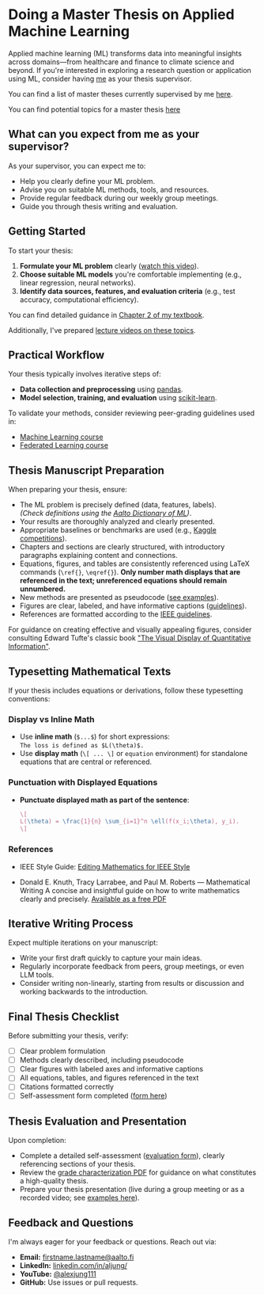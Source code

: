 # Doing a Master Thesis on Applied Machine Learning

Applied machine learning (ML) transforms data into meaningful insights across domains—from healthcare and finance to climate science and beyond. If you're interested in exploring a research question or application using ML, consider having [me](https://machinelearningforall.github.io/about/) as your thesis supervisor.

You can find a list of master theses currently supervised by me [here](material/MasterThesisSupervisedCurrent.pdf).

You can find potential topics for a master thesis [here](Topics.md)

## What can you expect from me as your supervisor?

As your supervisor, you can expect me to:

- Help you clearly define your ML problem.
- Advise you on suitable ML methods, tools, and resources.
- Provide regular feedback during our weekly group meetings.
- Guide you through thesis writing and evaluation.

## Getting Started

To start your thesis:

1. **Formulate your ML problem** clearly ([watch this video](https://youtu.be/2q5jpvD-638)).
2. **Choose suitable ML models** you're comfortable implementing (e.g., linear regression, neural networks).
3. **Identify data sources, features, and evaluation criteria** (e.g., test accuracy, computational efficiency).

You can find detailed guidance in [Chapter 2 of my textbook](https://primo.aalto.fi/discovery/openurl?institution=358AALTO_INST&vid=358AALTO_INST:VU1&ctx_enc=info:ofi%2FencUTF-8&rft_val_fmt=info:ofi%2Fkev:fmt:book&rft.pub=Springer&rft_id=info:doi%2F10.1007%2F978-981-16-8193-6).

Additionally, I've prepared [lecture videos on these topics](https://youtube.com/playlist?list=PLrbn2dGrLJK9zB7pdEd8QOtmC9-eoqoch).

## Practical Workflow

Your thesis typically involves iterative steps of:

- **Data collection and preprocessing** using [pandas](https://pandas.pydata.org/).
- **Model selection, training, and evaluation** using [scikit-learn](https://scikit-learn.org/).

To validate your methods, consider reviewing peer-grading guidelines used in:

- [Machine Learning course](material/CS_C3240_PeerReview.pdf)
- [Federated Learning course](material/CS_E4740_PeerReview.pdf)

## Thesis Manuscript Preparation

When preparing your thesis, ensure:

- The ML problem is precisely defined (data, features, labels).  
  *(Check definitions using the [Aalto Dictionary of ML](https://aaltodictionaryofml.github.io/))*.
- Your results are thoroughly analyzed and clearly presented.
- Appropriate baselines or benchmarks are used (e.g., [Kaggle competitions](https://kaggle.com)).
- Chapters and sections are clearly structured, with introductory paragraphs explaining content and connections.
- Equations, figures, and tables are consistently referenced using LaTeX commands (`\ref{}`, `\eqref{}`). **Only number math displays that are referenced in the text; unreferenced equations should remain unnumbered.**
- New methods are presented as pseudocode ([see examples](https://www.overleaf.com/learn/latex/Algorithms)).
- Figures are clear, labeled, and have informative captions ([guidelines](https://www.scu.edu/media/offices/provost/writing-center/resources/Tips-Figure-Captions.pdf)).
- References are formatted according to the [IEEE guidelines](https://journals.ieeeauthorcenter.ieee.org/wp-content/uploads/sites/7/IEEE_Reference_Guide.pdf).

For guidance on creating effective and visually appealing figures, consider consulting Edward Tufte's classic 
book ["The Visual Display of Quantitative Information"](https://www.edwardtufte.com/tufte/books_vdqi).

## Typesetting Mathematical Texts

If your thesis includes equations or derivations, follow these typesetting conventions:

### Display vs Inline Math

- Use **inline math** (`$...$`) for short expressions:  
  `The loss is defined as $L(\theta)$.`
- Use **display math** (`\[ ... \]` or `equation` environment) for standalone equations that are central or referenced.

### Punctuation with Displayed Equations

- **Punctuate displayed math as part of the sentence**:
  ```latex
  \[
  L(\theta) = \frac{1}{n} \sum_{i=1}^n \ell(f(x_i;\theta), y_i).
  \]

### References

- IEEE Style Guide: [Editing Mathematics for IEEE Style](https://journals.ieeeauthorcenter.ieee.org/wp-content/uploads/sites/7/Editing-Mathematics.pdf)

- Donald E. Knuth, Tracy Larrabee, and Paul M. Roberts — Mathematical Writing
A concise and insightful guide on how to write mathematics clearly and precisely.
[Available as a free PDF](https://tex.loria.fr/typographie/mathwriting.pdf)



## Iterative Writing Process

Expect multiple iterations on your manuscript:

- Write your first draft quickly to capture your main ideas.
- Regularly incorporate feedback from peers, group meetings, or even LLM tools.
- Consider writing non-linearly, starting from results or discussion and working backwards to the introduction.

## Final Thesis Checklist

Before submitting your thesis, verify:

- [ ] Clear problem formulation
- [ ] Methods clearly described, including pseudocode
- [ ] Clear figures with labeled axes and informative captions
- [ ] All equations, tables, and figures referenced in the text
- [ ] Citations formatted correctly
- [ ] Self-assessment form completed ([form here](material/Statement_template_CCIS.docx))

## Thesis Evaluation and Presentation

Upon completion:

- Complete a detailed self-assessment ([evaluation form](material/Statement_template_CCIS.docx)), clearly referencing sections of your thesis.
- Review the [grade characterization PDF](material/GradeCharact.pdf) for guidance on what constitutes a high-quality thesis.
- Prepare your thesis presentation (live during a group meeting or as a recorded video; see [examples here](https://youtube.com/playlist?list=PLrbn2dGrLJK8xt7j0tvaL0uMCdrtQ7JY2)).

## Feedback and Questions

I'm always eager for your feedback or questions. Reach out via:

- **Email:** firstname.lastname@aalto.fi  
- **LinkedIn:** [linkedin.com/in/aljung/](https://www.linkedin.com/in/aljung/)  
- **YouTube:** [@alexjung111](https://www.youtube.com/@alexjung111)  
- **GitHub:** Use issues or pull requests.
